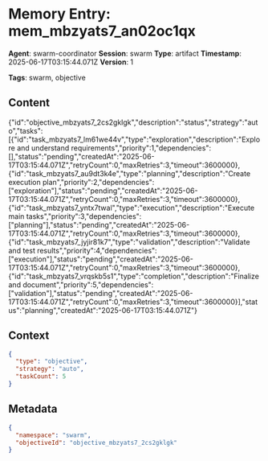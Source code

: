 # Memory Entry: mem_mbzyats7_an02oc1qx

**Agent**: swarm-coordinator
**Session**: swarm
**Type**: artifact
**Timestamp**: 2025-06-17T03:15:44.071Z
**Version**: 1

**Tags**: swarm, objective

## Content

{"id":"objective_mbzyats7_2cs2gklgk","description":"status","strategy":"auto","tasks":[{"id":"task_mbzyats7_lm61we44v","type":"exploration","description":"Explore and understand requirements","priority":1,"dependencies":[],"status":"pending","createdAt":"2025-06-17T03:15:44.071Z","retryCount":0,"maxRetries":3,"timeout":3600000},{"id":"task_mbzyats7_au9dt3k4e","type":"planning","description":"Create execution plan","priority":2,"dependencies":["exploration"],"status":"pending","createdAt":"2025-06-17T03:15:44.071Z","retryCount":0,"maxRetries":3,"timeout":3600000},{"id":"task_mbzyats7_yntx7twal","type":"execution","description":"Execute main tasks","priority":3,"dependencies":["planning"],"status":"pending","createdAt":"2025-06-17T03:15:44.071Z","retryCount":0,"maxRetries":3,"timeout":3600000},{"id":"task_mbzyats7_jyjir81k7","type":"validation","description":"Validate and test results","priority":4,"dependencies":["execution"],"status":"pending","createdAt":"2025-06-17T03:15:44.071Z","retryCount":0,"maxRetries":3,"timeout":3600000},{"id":"task_mbzyats7_vrqskb5s1","type":"completion","description":"Finalize and document","priority":5,"dependencies":["validation"],"status":"pending","createdAt":"2025-06-17T03:15:44.071Z","retryCount":0,"maxRetries":3,"timeout":3600000}],"status":"planning","createdAt":"2025-06-17T03:15:44.071Z"}

## Context

```json
{
  "type": "objective",
  "strategy": "auto",
  "taskCount": 5
}
```

## Metadata

```json
{
  "namespace": "swarm",
  "objectiveId": "objective_mbzyats7_2cs2gklgk"
}
```

